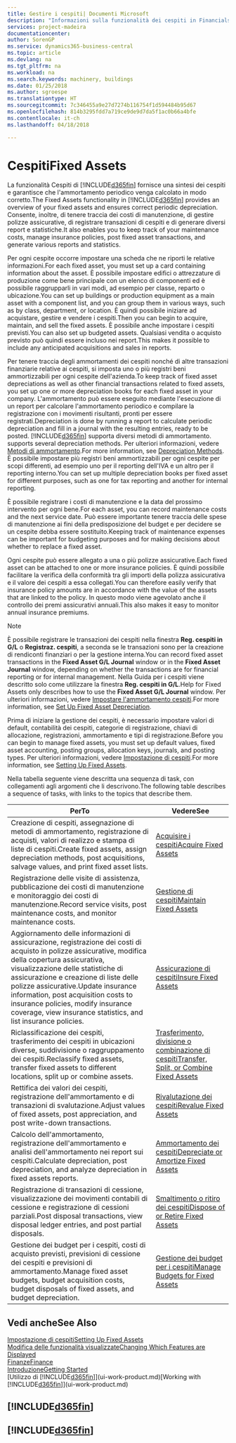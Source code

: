 ```yaml
---
title: Gestire i cespiti| Documenti Microsoft
description: "Informazioni sulla funzionalità dei cespiti in Financials e una panoramica delle modalità di utilizzo dei cespiti."
services: project-madeira
documentationcenter: 
author: SorenGP
ms.service: dynamics365-business-central
ms.topic: article
ms.devlang: na
ms.tgt_pltfrm: na
ms.workload: na
ms.search.keywords: machinery, buildings
ms.date: 01/25/2018
ms.author: sgroespe
ms.translationtype: HT
ms.sourcegitcommit: 7c346455a9e27d7274b116754f1d594484b95d67
ms.openlocfilehash: 814b3295fdd7a719ce9de9d7da5f1ac0b66a4bfe
ms.contentlocale: it-ch
ms.lasthandoff: 04/18/2018

---
```

# <a name="fixed-assets"></a><span data-ttu-id="d7f04-103">Cespiti</span><span class="sxs-lookup"><span data-stu-id="d7f04-103">Fixed Assets</span></span>
<span data-ttu-id="d7f04-104">La funzionalità Cespiti di [!INCLUDE[d365fin](includes/d365fin_md.md)] fornisce una sintesi dei cespiti e garantisce che l'ammortamento periodico venga calcolato in modo corretto.</span><span class="sxs-lookup"><span data-stu-id="d7f04-104">The Fixed Assets functionality in [!INCLUDE[d365fin](includes/d365fin_md.md)] provides an overview of your fixed assets and ensures correct periodic depreciation.</span></span> <span data-ttu-id="d7f04-105">Consente, inoltre, di tenere traccia dei costi di manutenzione, di gestire polizze assicurative, di registrare transazioni di cespiti e di generare diversi report e statistiche.</span><span class="sxs-lookup"><span data-stu-id="d7f04-105">It also enables you to keep track of your maintenance costs, manage insurance policies, post fixed asset transactions, and generate various reports and statistics.</span></span>

<span data-ttu-id="d7f04-106">Per ogni cespite occorre impostare una scheda che ne riporti le relative informazioni.</span><span class="sxs-lookup"><span data-stu-id="d7f04-106">For each fixed asset, you must set up a card containing information about the asset.</span></span> <span data-ttu-id="d7f04-107">È possibile impostare edifici o attrezzature di produzione come bene principale con un elenco di componenti ed è possibile raggrupparli in vari modi, ad esempio per classe, reparto o ubicazione.</span><span class="sxs-lookup"><span data-stu-id="d7f04-107">You can set up buildings or production equipment as a main asset with a component list, and you can group them in various ways, such as by class, department, or location.</span></span> <span data-ttu-id="d7f04-108">È quindi possibile iniziare ad acquistare, gestire e vendere i cespiti.</span><span class="sxs-lookup"><span data-stu-id="d7f04-108">Then you can begin to acquire, maintain, and sell the fixed assets.</span></span> <span data-ttu-id="d7f04-109">È possibile anche impostare i cespiti previsti.</span><span class="sxs-lookup"><span data-stu-id="d7f04-109">You can also set up budgeted assets.</span></span> <span data-ttu-id="d7f04-110">Qualsiasi vendita o acquisto previsto può quindi essere incluso nei report.</span><span class="sxs-lookup"><span data-stu-id="d7f04-110">This makes it possible to include any anticipated acquisitions and sales in reports.</span></span>

<span data-ttu-id="d7f04-111">Per tenere traccia degli ammortamenti dei cespiti nonché di altre transazioni finanziarie relative ai cespiti, si imposta uno o più registri beni ammortizzabili per ogni cespite dell'azienda.</span><span class="sxs-lookup"><span data-stu-id="d7f04-111">To keep track of fixed asset depreciations as well as other financial transactions related to fixed assets, you set up one or more depreciation books for each fixed asset in your company.</span></span> <span data-ttu-id="d7f04-112">L'ammortamento può essere eseguito mediante l'esecuzione di un report per calcolare l'ammortamento periodico e compilare la registrazione con i movimenti risultanti, pronti per essere registrati.</span><span class="sxs-lookup"><span data-stu-id="d7f04-112">Depreciation is done by running a report to calculate periodic depreciation and fill in a journal with the resulting entries, ready to be posted.</span></span> [!INCLUDE[d365fin](includes/d365fin_md.md)]<span data-ttu-id="d7f04-113"> supporta diversi metodi di ammortamento.</span><span class="sxs-lookup"><span data-stu-id="d7f04-113"> supports several depreciation methods.</span></span> <span data-ttu-id="d7f04-114">Per ulteriori informazioni, vedere [Metodi di ammortamento](fa-depreciation-methods.md).</span><span class="sxs-lookup"><span data-stu-id="d7f04-114">For more information, see [Depreciation Methods](fa-depreciation-methods.md).</span></span> <span data-ttu-id="d7f04-115">È possibile impostare più registri beni ammortizzabili per ogni cespite per scopi differenti, ad esempio uno per il reporting dell'IVA e un altro per il reporting interno.</span><span class="sxs-lookup"><span data-stu-id="d7f04-115">You can set up multiple depreciation books per fixed asset for different purposes, such as one for tax reporting and another for internal reporting.</span></span>

<span data-ttu-id="d7f04-116">È possibile registrare i costi di manutenzione e la data del prossimo intervento per ogni bene.</span><span class="sxs-lookup"><span data-stu-id="d7f04-116">For each asset, you can record maintenance costs and the next service date.</span></span> <span data-ttu-id="d7f04-117">Può essere importante tenere traccia delle spese di manutenzione ai fini della predisposizione del budget e per decidere se un cespite debba essere sostituito.</span><span class="sxs-lookup"><span data-stu-id="d7f04-117">Keeping track of maintenance expenses can be important for budgeting purposes and for making decisions about whether to replace a fixed asset.</span></span>

<span data-ttu-id="d7f04-118">Ogni cespite può essere allegato a una o più polizze assicurative.</span><span class="sxs-lookup"><span data-stu-id="d7f04-118">Each fixed asset can be attached to one or more insurance policies.</span></span> <span data-ttu-id="d7f04-119">È quindi possibile facilitare la verifica della conformità tra gli importi della polizza assicurativa e il valore dei cespiti a essa collegati.</span><span class="sxs-lookup"><span data-stu-id="d7f04-119">You can therefore easily verify that insurance policy amounts are in accordance with the value of the assets that are linked to the policy.</span></span> <span data-ttu-id="d7f04-120">In questo modo viene agevolato anche il controllo dei premi assicurativi annuali.</span><span class="sxs-lookup"><span data-stu-id="d7f04-120">This also makes it easy to monitor annual insurance premiums.</span></span>

> [!NOTE]  
>   <span data-ttu-id="d7f04-121">È possibile registrare le transazioni dei cespiti nella finestra **Reg. cespiti in G/L** o **Registraz. cespiti**, a seconda se le transazioni sono per la creazione di rendiconti finanziari o per la gestione interna.</span><span class="sxs-lookup"><span data-stu-id="d7f04-121">You can record fixed asset transactions in the **Fixed Asset G/L Journal** window or in the **Fixed Asset Journal** window, depending on whether the transactions are for financial reporting or for internal management.</span></span> <span data-ttu-id="d7f04-122">Nella Guida per i cespiti viene descritto solo come utilizzare la finestra **Reg. cespiti in G/L**.</span><span class="sxs-lookup"><span data-stu-id="d7f04-122">Help for Fixed Assets only describes how to use the **Fixed Asset G/L Journal** window.</span></span> <span data-ttu-id="d7f04-123">Per ulteriori informazioni, vedere [Impostare l'ammortamento cespiti](fa-how-setup-depreciation.md).</span><span class="sxs-lookup"><span data-stu-id="d7f04-123">For more information, see [Set Up Fixed Asset Depreciation](fa-how-setup-depreciation.md).</span></span>

<span data-ttu-id="d7f04-124">Prima di iniziare la gestione dei cespiti, è necessario impostare valori di default, contabilità dei cespiti, categorie di registrazione, chiavi di allocazione, registrazioni, ammortamento e tipi di registrazione.</span><span class="sxs-lookup"><span data-stu-id="d7f04-124">Before you can begin to manage fixed assets, you must set up default values, fixed asset accounting, posting groups, allocation keys, journals, and posting types.</span></span> <span data-ttu-id="d7f04-125">Per ulteriori informazioni, vedere [Impostazione di cespiti](fa-setup.md).</span><span class="sxs-lookup"><span data-stu-id="d7f04-125">For more information, see [Setting Up Fixed Assets](fa-setup.md).</span></span>

<span data-ttu-id="d7f04-126">Nella tabella seguente viene descritta una sequenza di task, con collegamenti agli argomenti che li descrivono.</span><span class="sxs-lookup"><span data-stu-id="d7f04-126">The following table describes a sequence of tasks, with links to the topics that describe them.</span></span>

| <span data-ttu-id="d7f04-127">Per</span><span class="sxs-lookup"><span data-stu-id="d7f04-127">To</span></span> | <span data-ttu-id="d7f04-128">Vedere</span><span class="sxs-lookup"><span data-stu-id="d7f04-128">See</span></span> |
| --- | --- |
| <span data-ttu-id="d7f04-129">Creazione di cespiti, assegnazione di metodi di ammortamento, registrazione di acquisti, valori di realizzo e stampa di liste di cespiti.</span><span class="sxs-lookup"><span data-stu-id="d7f04-129">Create fixed assets, assign depreciation methods, post acquisitions, salvage values, and print fixed asset lists.</span></span> |[<span data-ttu-id="d7f04-130">Acquisire i cespiti</span><span class="sxs-lookup"><span data-stu-id="d7f04-130">Acquire Fixed Assets</span></span>](fa-how-acquire.md) |
| <span data-ttu-id="d7f04-131">Registrazione delle visite di assistenza, pubblicazione dei costi di manutenzione e monitoraggio dei costi di manutenzione.</span><span class="sxs-lookup"><span data-stu-id="d7f04-131">Record service visits, post maintenance costs, and monitor maintenance costs.</span></span> |[<span data-ttu-id="d7f04-132">Gestione di cespiti</span><span class="sxs-lookup"><span data-stu-id="d7f04-132">Maintain Fixed Assets</span></span>](fa-how-maintain.md) |
| <span data-ttu-id="d7f04-133">Aggiornamento delle informazioni di assicurazione, registrazione dei costi di acquisto in polizze assicurative, modifica della copertura assicurativa, visualizzazione delle statistiche di assicurazione e creazione di liste delle polizze assicurative.</span><span class="sxs-lookup"><span data-stu-id="d7f04-133">Update insurance information, post acquisition costs to insurance policies, modify insurance coverage, view insurance statistics, and list insurance policies.</span></span> |[<span data-ttu-id="d7f04-134">Assicurazione di cespiti</span><span class="sxs-lookup"><span data-stu-id="d7f04-134">Insure Fixed Assets</span></span>](fa-how-insure.md) |
| <span data-ttu-id="d7f04-135">Riclassificazione dei cespiti, trasferimento dei cespiti in ubicazioni diverse, suddivisione o raggruppamento dei cespiti.</span><span class="sxs-lookup"><span data-stu-id="d7f04-135">Reclassify fixed assets, transfer fixed assets to different locations, split up or combine assets.</span></span> |[<span data-ttu-id="d7f04-136">Trasferimento, divisione o combinazione di cespiti</span><span class="sxs-lookup"><span data-stu-id="d7f04-136">Transfer, Split, or Combine Fixed Assets</span></span>](fa-how-trans-split-combine.md) |
| <span data-ttu-id="d7f04-137">Rettifica dei valori dei cespiti, registrazione dell'ammortamento e di transazioni di svalutazione.</span><span class="sxs-lookup"><span data-stu-id="d7f04-137">Adjust values of fixed assets, post appreciation, and post write-down transactions.</span></span> |[<span data-ttu-id="d7f04-138">Rivalutazione dei cespiti</span><span class="sxs-lookup"><span data-stu-id="d7f04-138">Revalue Fixed Assets</span></span>](fa-how-revalue.md) |
| <span data-ttu-id="d7f04-139">Calcolo dell'ammortamento, registrazione dell'ammortamento e analisi dell'ammortamento nei report sui cespiti.</span><span class="sxs-lookup"><span data-stu-id="d7f04-139">Calculate depreciation, post depreciation, and  analyze depreciation in fixed assets reports.</span></span> |[<span data-ttu-id="d7f04-140">Ammortamento dei cespiti</span><span class="sxs-lookup"><span data-stu-id="d7f04-140">Depreciate or Amortize Fixed Assets</span></span>](fa-how-depreciate-amortize.md) |
| <span data-ttu-id="d7f04-141">Registrazione di transazioni di cessione, visualizzazione dei movimenti contabili di cessione e registrazione di cessioni parziali.</span><span class="sxs-lookup"><span data-stu-id="d7f04-141">Post disposal transactions, view disposal ledger entries, and post partial disposals.</span></span> |[<span data-ttu-id="d7f04-142">Smaltimento o ritiro dei cespiti</span><span class="sxs-lookup"><span data-stu-id="d7f04-142">Dispose of or Retire Fixed Assets</span></span>](fa-how-dispose-retire.md) |
| <span data-ttu-id="d7f04-143">Gestione dei budget per i cespiti, costi di acquisto previsti, previsioni di cessione dei cespiti e previsioni di ammortamento.</span><span class="sxs-lookup"><span data-stu-id="d7f04-143">Manage fixed asset budgets, budget acquisition costs, budget disposals of fixed assets, and budget depreciation.</span></span> |[<span data-ttu-id="d7f04-144">Gestione dei budget per i cespiti</span><span class="sxs-lookup"><span data-stu-id="d7f04-144">Manage Budgets for Fixed Assets</span></span>](fa-how-manage-budgets.md) |

## <a name="see-also"></a><span data-ttu-id="d7f04-145">Vedi anche</span><span class="sxs-lookup"><span data-stu-id="d7f04-145">See Also</span></span>
[<span data-ttu-id="d7f04-146">Impostazione di cespiti</span><span class="sxs-lookup"><span data-stu-id="d7f04-146">Setting Up Fixed Assets</span></span>](fa-setup.md)  
[<span data-ttu-id="d7f04-147">Modifica delle funzionalità visualizzate</span><span class="sxs-lookup"><span data-stu-id="d7f04-147">Changing Which Features are Displayed</span></span>](ui-experiences.md)  
[<span data-ttu-id="d7f04-148">Finanze</span><span class="sxs-lookup"><span data-stu-id="d7f04-148">Finance</span></span>](finance.md)  
[<span data-ttu-id="d7f04-149">Introduzione</span><span class="sxs-lookup"><span data-stu-id="d7f04-149">Getting Started</span></span>](product-get-started.md)  
<span data-ttu-id="d7f04-150">[Utilizzo di [!INCLUDE[d365fin](includes/d365fin_md.md)]](ui-work-product.md)</span><span class="sxs-lookup"><span data-stu-id="d7f04-150">[Working with [!INCLUDE[d365fin](includes/d365fin_md.md)]](ui-work-product.md)</span></span>

## [!INCLUDE[d365fin](includes/free_trial_md.md)]  
## [!INCLUDE[d365fin](includes/training_link_md.md)]


